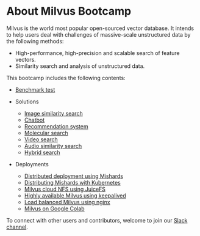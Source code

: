 # About Milvus Bootcamp

Milvus is the world most popular open-sourced vector database. It intends to help users deal with challenges of massive-scale unstructured data by the following methods:

- High-performance, high-precision and scalable search of feature vectors.
- Similarity search and analysis of unstructured data.

This bootcamp includes the following contents:

- [Benchmark test](benchmark_test)

- Solutions
  - [Image similarity search](solutions/image_similarity_search)
  - [Chatbot](solutions/chatbot)
  - [Recommendation system](solutions/recommendation_system)
  - [Molecular search](solutions/molecular_search)
  - [Video search](solutions/video_search)
  - [Audio similarity search](solutions/audio_search)
  - [Hybrid search](solutions/hybrid_search)
  
- Deployments
  - [Distributed deployment using Mishards](deployments/mishards)
  - [Distributing Mishards with Kubernetes](deployments/kubernetes)
  - [Milvus cloud NFS using JuiceFS](deployments/juicefs)
  - [Highly available Milvus using keepalived](deployments/highly_available)
  - [Load balanced Milvus using nginx](deployments/load_balanced)
  - [Milvus on Google Colab](deployments/google_colab)

To connect with other users and contributors, welcome to join our [Slack channel](https://join.slack.com/t/milvusio/shared_invite/enQtNzY1OTQ0NDI3NjMzLWNmYmM1NmNjOTQ5MGI5NDhhYmRhMGU5M2NhNzhhMDMzY2MzNDdlYjM5ODQ5MmE3ODFlYzU3YjJkNmVlNDQ2ZTk).

